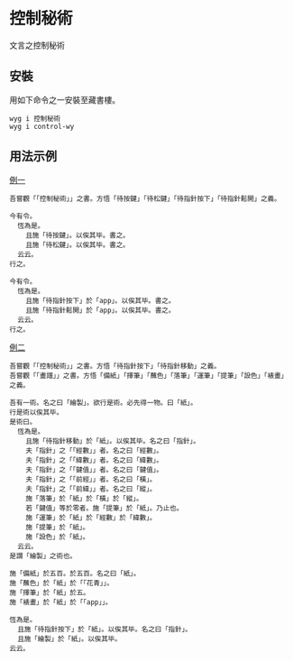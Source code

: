 # 控制秘術

文言之控制秘術

## 安裝

用如下命令之一安裝至藏書樓。

```
wyg i 控制秘術
wyg i control-wy
```

## 用法示例

[例一](https://code.juejin.cn/pen/7123026919938850853)

```wy
吾嘗觀「「控制秘術」」之書。方悟「待按鍵」「待松鍵」「待指針按下」「待指針鬆開」之義。

今有令。
  恆為是。
    且施「待按鍵」。以俟其毕。書之。
    且施「待松鍵」。以俟其毕。書之。
  云云。
行之。

今有令。
  恆為是。
    且施「待指針按下」於「app」。以俟其毕。書之。
    且施「待指針鬆開」於「app」。以俟其毕。書之。
  云云。
行之。
```

[例二](https://code.juejin.cn/pen/7117404732288663582)

```wy
吾嘗觀「「控制秘術」」之書。方悟「待指針按下」「待指針移動」之義。
吾嘗觀「「畫譜」」之書。方悟「備紙」「擇筆」「蘸色」「落筆」「運筆」「提筆」「設色」「裱畫」之義。

吾有一術。名之曰「繪製」。欲行是術。必先得一物。曰「紙」。
行是術以俟其毕。
是術曰。
  恆為是。
    且施「待指針移動」於「紙」。以俟其毕。名之曰「指針」。
    夫「指針」之「「經數」」者。名之曰「經數」。
    夫「指針」之「「緯數」」者。名之曰「緯數」。
    夫「指針」之「「鍵值」」者。名之曰「鍵值」。
    夫「指針」之「「前經」」者。名之曰「橫」。
    夫「指針」之「「前緯」」者。名之曰「縱」。
    施「落筆」於「紙」於「橫」於「縱」。
    若「鍵值」等於零者。施「提筆」於「紙」。乃止也。
    施「運筆」於「紙」於「經數」於「緯數」。
    施「提筆」於「紙」。
    施「設色」於「紙」。
  云云。
是謂「繪製」之術也。

施「備紙」於五百。於五百。名之曰「紙」。
施「蘸色」於「紙」於「「花青」」。
施「擇筆」於「紙」於五。
施「裱畫」於「紙」於「「app」」。

恆為是。
  且施「待指針按下」於「紙」。以俟其毕。名之曰「指針」。
  且施「繪製」於「紙」。以俟其毕。
云云。
```
